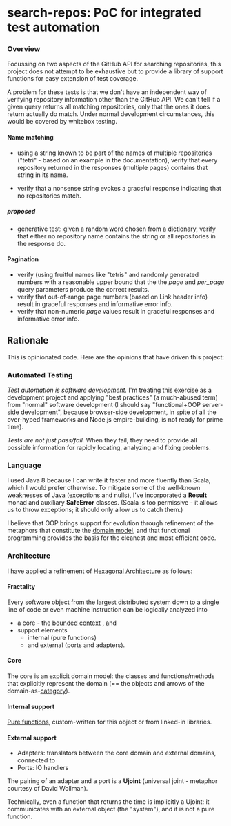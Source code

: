 # search-repos: PoC for integrated test automation

### Overview

Focussing on two aspects of the GitHub API for searching repositories, this 
project does not attempt to be exhaustive but to provide a library of support
 functions for easy extension of test coverage.
 
A problem for these tests is that we don't have an independent way of 
verifying repository information other than the GitHub API. We can't tell 
if a given query returns all matching repositories, only that the ones it 
does return actually do match. Under normal development
circumstances, this would be covered by whitebox testing. 

#### Name matching
- using a string known to be part of the names of multiple repositories 
("tetri" - based on an example in the documentation), 
verify that every repository returned in the responses (multiple pages) 
contains that string in its name.

- verify that a nonsense string evokes a graceful response indicating that no
 repositories match.

##### proposed
- generative test: given a random word chosen from a dictionary, verify that 
either no repository name contains the string or all repositories in 
the response do.

#### Pagination
- verify (using fruitful names like "tetris" and randomly generated numbers 
with a reasonable upper bound that the the _page_ and _per_page_ query 
parameters produce the correct results.
- verify that out-of-range page numbers (based on Link header info) result in
 graceful responses and informative error info.
- verify that non-numeric _page_ values result in
 graceful responses and informative error info.
 

## Rationale

This is opinionated code. Here are the opinions that have driven this project:

### Automated Testing
_Test automation is software development._ I'm treating this exercise as a 
development project and applying "best practices" (a much-abused term) from 
"normal" software development (I should say "functional+OOP server-side 
development", 
because browser-side development, in spite of all the over-hyped frameworks 
and Node.js empire-building, is not ready for prime time).

_Tests are not just pass/fail._ When they fail, they need to provide all  
possible information for rapidly locating, analyzing and fixing problems.

### Language 
I used Java 8 because I can write it faster and more fluently than Scala, 
which I would prefer otherwise. To mitigate some of the well-known weaknesses
 of Java (exceptions and nulls), I've incorporated a **Result** monad and 
 auxiliary **SafeError** classes. (Scala is too permissive - it allows 
 us to throw exceptions; it should only allow us to catch them.)

I believe that OOP brings support for 
evolution through refinement of the metaphors that constitute the 
[domain model](https://en.wikipedia.org/wiki/Domain-driven_design), and that 
functional programming provides the basis for the cleanest and most efficient 
code. 
### Architecture
I have applied a refinement of [Hexagonal Architecture](http://alistair.cockburn.us/Hexagonal+architecture) 
as follows:

#### Fractality
Every software object from the largest 
distributed system down to a single line of code or even machine instruction 
can 
be logically analyzed into 
-  a core - the [bounded context](https://martinfowler.com/bliki/BoundedContext.html) 
,
 and 
- support elements 
  - internal (pure functions) 
  - and external 
(ports and adapters).
#### Core
The core is an explicit domain model: the classes and functions/methods that 
explicitly represent the domain
 (== the objects and arrows of the domain-as-[category](https://en.wikipedia.org/wiki/Category_theory)). 
#### Internal support
[Pure functions](https://en.wikipedia.org/wiki/Pure_function), custom-written
 for this object or from linked-in libraries.
#### External support
- Adapters: translators between the core domain and external domains, 
connected to
- Ports: IO handlers

The pairing of an adapter and a port is a **Ujoint** (universal joint - 
metaphor courtesy of David Wollman).

Technically, even a function that returns the time is implicitly a Ujoint: it
 communicates with an external object (the "system"), and it is not a pure 
 function.